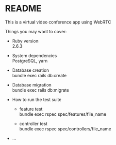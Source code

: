 # README

This is a virtual video conference app using WebRTC 

Things you may want to cover:

* Ruby version <br/>
  2.6.3

* System dependencies <br/>
  PostgreSQL, yarn

* Database creation <br/>
  bundle exec rails db:create

* Database migration <br/>
  bundle exec rails db:migrate

* How to run the test suite <br/>
  * feature test <br/>
    bundle exec rspec spec/features/file_name 

  * controller test <br/>
    bundle exec rspec spec/controllers/file_name

* ...
